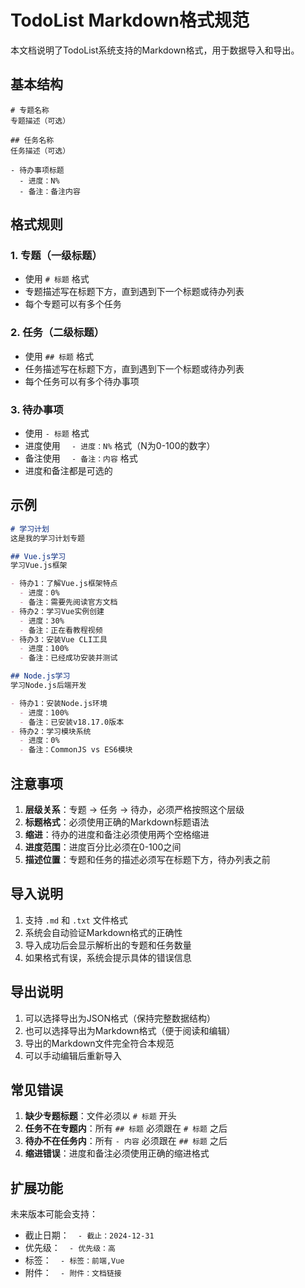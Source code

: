 # TodoList Markdown格式规范

本文档说明了TodoList系统支持的Markdown格式，用于数据导入和导出。

## 基本结构

```
# 专题名称
专题描述（可选）

## 任务名称
任务描述（可选）

- 待办事项标题
  - 进度：N%
  - 备注：备注内容
```

## 格式规则

### 1. 专题（一级标题）
- 使用 `# 标题` 格式
- 专题描述写在标题下方，直到遇到下一个标题或待办列表
- 每个专题可以有多个任务

### 2. 任务（二级标题）
- 使用 `## 标题` 格式
- 任务描述写在标题下方，直到遇到下一个标题或待办列表
- 每个任务可以有多个待办事项

### 3. 待办事项
- 使用 `- 标题` 格式
- 进度使用 `  - 进度：N%` 格式（N为0-100的数字）
- 备注使用 `  - 备注：内容` 格式
- 进度和备注都是可选的

## 示例

```markdown
# 学习计划
这是我的学习计划专题

## Vue.js学习
学习Vue.js框架

- 待办1：了解Vue.js框架特点
  - 进度：0%
  - 备注：需要先阅读官方文档
- 待办2：学习Vue实例创建
  - 进度：30%
  - 备注：正在看教程视频
- 待办3：安装Vue CLI工具
  - 进度：100%
  - 备注：已经成功安装并测试

## Node.js学习
学习Node.js后端开发

- 待办1：安装Node.js环境
  - 进度：100%
  - 备注：已安装v18.17.0版本
- 待办2：学习模块系统
  - 进度：0%
  - 备注：CommonJS vs ES6模块
```

## 注意事项

1. **层级关系**：专题 → 任务 → 待办，必须严格按照这个层级
2. **标题格式**：必须使用正确的Markdown标题语法
3. **缩进**：待办的进度和备注必须使用两个空格缩进
4. **进度范围**：进度百分比必须在0-100之间
5. **描述位置**：专题和任务的描述必须写在标题下方，待办列表之前

## 导入说明

1. 支持 `.md` 和 `.txt` 文件格式
2. 系统会自动验证Markdown格式的正确性
3. 导入成功后会显示解析出的专题和任务数量
4. 如果格式有误，系统会提示具体的错误信息

## 导出说明

1. 可以选择导出为JSON格式（保持完整数据结构）
2. 也可以选择导出为Markdown格式（便于阅读和编辑）
3. 导出的Markdown文件完全符合本规范
4. 可以手动编辑后重新导入

## 常见错误

1. **缺少专题标题**：文件必须以 `# 标题` 开头
2. **任务不在专题内**：所有 `## 标题` 必须跟在 `# 标题` 之后
3. **待办不在任务内**：所有 `- 内容` 必须跟在 `## 标题` 之后
4. **缩进错误**：进度和备注必须使用正确的缩进格式

## 扩展功能

未来版本可能会支持：
- 截止日期：`  - 截止：2024-12-31`
- 优先级：`  - 优先级：高`
- 标签：`  - 标签：前端,Vue`
- 附件：`  - 附件：文档链接` 
